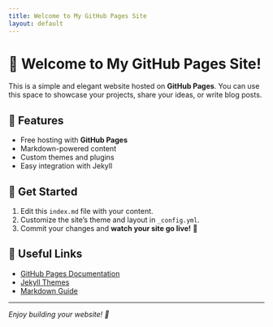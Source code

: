 ```yaml
---
title: Welcome to My GitHub Pages Site
layout: default
---
```


# 🚀 Welcome to My GitHub Pages Site!

This is a simple and elegant website hosted on **GitHub Pages**. You can use this space to showcase your projects, share your ideas, or write blog posts.

## 🌟 Features
- Free hosting with **GitHub Pages**
- Markdown-powered content
- Custom themes and plugins
- Easy integration with Jekyll

## 📌 Get Started
1. Edit this `index.md` file with your content.
2. Customize the site’s theme and layout in `_config.yml`.
3. Commit your changes and **watch your site go live!** 🎉

## 🔗 Useful Links
- [GitHub Pages Documentation](https://pages.github.com/)
- [Jekyll Themes](https://pages.github.com/themes/)
- [Markdown Guide](https://www.markdownguide.org/)

---

_Enjoy building your website! 🚀_
